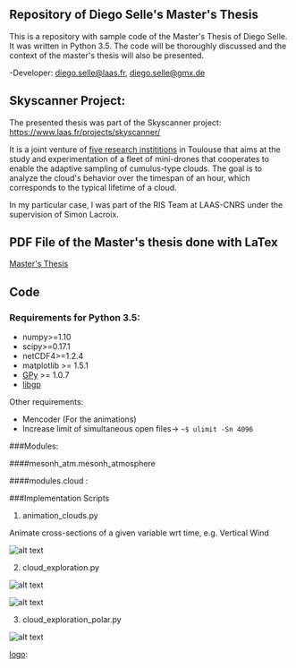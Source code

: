 ## Repository of Diego Selle's Master's Thesis

This is a repository with sample code of the Master's Thesis of Diego Selle.
It was written in Python 3.5. The code will be thoroughly discussed and the context of
the master's thesis will also be presented.

-Developer: diego.selle@laas.fr, diego.selle@gmx.de

## Skyscanner Project:

The presented thesis was part of the Skyscanner project:
https://www.laas.fr/projects/skyscanner/

It is a joint venture of [five research instititions](https://www.laas.fr/projects/skyscanner/skyscanner-team)
in Toulouse that aims at
the study and experimentation of a fleet of mini-drones that cooperates to enable the
adaptive sampling of cumulus-type clouds. The goal is to analyze the cloud's behavior over the
timespan of an hour, which corresponds to the typical lifetime of a cloud.

In my particular case, I was part of the RIS Team at LAAS-CNRS under the supervision of
Simon Lacroix.

## PDF File of the Master's thesis done with LaTex

[Master's Thesis](http://bit.ly/2hXzuco)


## Code

### Requirements for Python 3.5:

+ numpy>=1.10
+ scipy>=0.17.1
+ netCDF4>=1.2.4
+ matplotlib >= 1.5.1
+ [GPy](https://github.com/SheffieldML/GPy) >= 1.0.7
+ [libgp](https://github.com/mblum/libgp)

Other requirements:
+ Mencoder (For the animations)
+ Increase limit of simultaneous open files-> `~$ ulimit -Sn 4096`

###Modules:

####mesonh_atm.mesonh_atmosphere

####modules.cloud :


###Implementation Scripts

1. animation_clouds.py

Animate cross-sections of a given variable wrt time, e.g. Vertical Wind

![alt text][logo]

[logo]: https://github.com/DiegoSelle/master_thesis/blob/master/example_results/example_animation.gif

2.  cloud_exploration.py

![alt text][logo]

[logo]: https://github.com/DiegoSelle/master_thesis/blob/master/example_results/cloud1_cs1.png

![alt text][logo]

[logo]:https://github.com/DiegoSelle/master_thesis/blob/master/example_results/variograms_cloud1_new.png

3.  cloud_exploration_polar.py

![alt text][logo]

[logo]:
